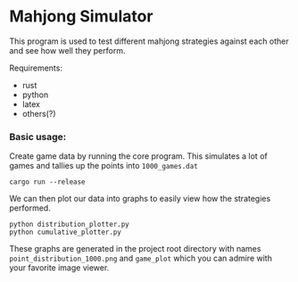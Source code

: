 # Mahjong Simulator

This program is used to test different mahjong strategies against each other and see how well they perform. 

Requirements:
  * rust
  * python
  * latex
  * others(?)

### Basic usage:
Create game data by running the core program. This simulates a lot of games and tallies up the points into `1000_games.dat`
```
cargo run --release
```
We can then plot our data into graphs to easily view how the strategies performed.
```
python distribution_plotter.py
python cumulative_plotter.py
```
These graphs are generated in the project root directory with names `point_distribution_1000.png` and `game_plot` which you can admire with your favorite image viewer.
